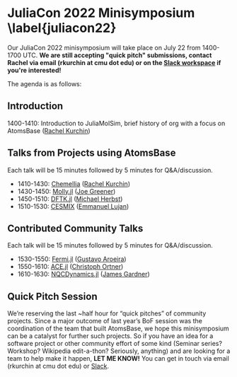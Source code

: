 # JuliaCon 2022 Minisymposium \label{juliacon22}
Our JuliaCon 2022 minisymposium will take place on July 22 from 1400-1700 UTC. **We are still accepting "quick pitch" submissions, contact Rachel via email (rkurchin at cmu dot edu) or on the [Slack workspace](#slack) if you're interested!**

The agenda is as follows:

## Introduction
1400-1410: Introduction to JuliaMolSim, brief history of org with a focus on AtomsBase ([Rachel Kurchin](https://rkurchin.github.io))

## Talks from Projects using AtomsBase
Each talk will be 15 minutes followed by 5 minutes for Q&A/discussion.

* 1410-1430: [Chemellia](https://www.chemellia.org) ([Rachel Kurchin](https://rkurchin.github.io))
* 1430-1450: [Molly.jl](https://juliamolsim.github.io/Molly.jl/stable/) ([Joe Greener](http://jgreener64.github.io))
* 1450-1510: [DFTK.jl](https://docs.dftk.org/stable/) ([Michael Herbst](https://michael-herbst.com))
* 1510-1530: [CESMIX](https://computing.mit.edu/cesmix/) ([Emmanuel Lujan](https://www.emmanuellujan.com))

## Contributed Community Talks
Each talk will be 15 minutes followed by 5 minutes for Q&A/discussion.

* 1530-1550: [Fermi.jl](https://fermiqc.github.io/Fermi.jl/dev/) ([Gustavo Aroeira](https://github.com/gustavojra))
* 1550-1610: [ACE.jl](https://acesuit.github.io/ACE.jl/dev/) ([Christoph Ortner](https://personal.math.ubc.ca/~ortner/))
* 1610-1630: [NQCDynamics.jl](https://nqcd.github.io/NQCDynamics.jl/dev/) ([James Gardner](https://warwick.ac.uk/fac/sci/chemistry/research/maurer/maurergroup/people/james/))

## Quick Pitch Session
We’re reserving the last ~half hour for “quick pitches” of community projects. Since a major outcome of last year’s BoF session was the coordination of the team that built AtomsBase, we hope this minisymposium can be a catalyst for further such projects. So if you have an idea for a software project or other community effort of some kind (Seminar series? Workshop? Wikipedia edit-a-thon? Seriously, anything)  and are looking for a team to help make it happen, **LET ME KNOW!** You can get in touch via email (rkurchin at cmu dot edu) or [Slack](#slack).
